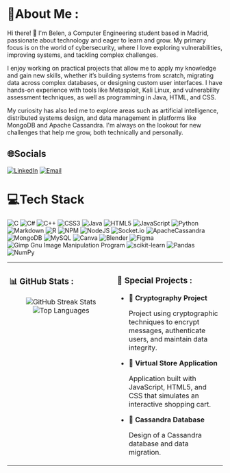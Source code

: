 # 💫About Me :
Hi there! 👋 I'm Belen, a Computer Engineering student based in Madrid, passionate about technology and eager to learn and grow. My primary focus is on the world of cybersecurity, where I love exploring vulnerabilities, improving systems, and tackling complex challenges.

I enjoy working on practical projects that allow me to apply my knowledge and gain new skills, whether it’s building systems from scratch, migrating data across complex databases, or designing custom user interfaces. I have hands-on experience with tools like Metasploit, Kali Linux, and vulnerability assessment techniques, as well as programming in Java, HTML, and CSS.

My curiosity has also led me to explore areas such as artificial intelligence, distributed systems design, and data management in platforms like MongoDB and Apache Cassandra. I'm always on the lookout for new challenges that help me grow, both technically and personally.

## 🌐Socials
[![LinkedIn](https://img.shields.io/badge/LinkedIn-%230077B5.svg?logo=linkedin&logoColor=white)](https://www.linkedin.com/in/bel%C3%A9n-g%C3%B3mez-arnaldo-9946542a4/) 
[![Email](https://img.shields.io/badge/Email-D14836?logo=gmail&logoColor=white)](mailto:bga78a@gmail.com)

# 💻Tech Stack
![C](https://img.shields.io/badge/c-%2300599C.svg?style=for-the-badge&logo=c&logoColor=white) ![C#](https://img.shields.io/badge/c%23-%23239120.svg?style=for-the-badge&logo=c-sharp&logoColor=white) ![C++](https://img.shields.io/badge/c++-%2300599C.svg?style=for-the-badge&logo=c%2B%2B&logoColor=white) ![CSS3](https://img.shields.io/badge/css3-%231572B6.svg?style=for-the-badge&logo=css3&logoColor=white) ![Java](https://img.shields.io/badge/java-%23ED8B00.svg?style=for-the-badge&logo=java&logoColor=white) ![HTML5](https://img.shields.io/badge/html5-%23E34F26.svg?style=for-the-badge&logo=html5&logoColor=white) ![JavaScript](https://img.shields.io/badge/javascript-%23323330.svg?style=for-the-badge&logo=javascript&logoColor=%23F7DF1E) ![Python](https://img.shields.io/badge/python-3670A0?style=for-the-badge&logo=python&logoColor=ffdd54) ![Markdown](https://img.shields.io/badge/markdown-%23000000.svg?style=for-the-badge&logo=markdown&logoColor=white) ![R](https://img.shields.io/badge/r-%23276DC3.svg?style=for-the-badge&logo=r&logoColor=white) ![NPM](https://img.shields.io/badge/NPM-%23000000.svg?style=for-the-badge&logo=npm&logoColor=white) ![NodeJS](https://img.shields.io/badge/node.js-6DA55F?style=for-the-badge&logo=node.js&logoColor=white) ![Socket.io](https://img.shields.io/badge/Socket.io-black?style=for-the-badge&logo=socket.io&badgeColor=010101) ![ApacheCassandra](https://img.shields.io/badge/cassandra-%231287B1.svg?style=for-the-badge&logo=apache-cassandra&logoColor=white) ![MongoDB](https://img.shields.io/badge/MongoDB-%234ea94b.svg?style=for-the-badge&logo=mongodb&logoColor=white) ![MySQL](https://img.shields.io/badge/mysql-%2300f.svg?style=for-the-badge&logo=mysql&logoColor=white) ![Canva](https://img.shields.io/badge/Canva-%2300C4CC.svg?style=for-the-badge&logo=Canva&logoColor=white) ![Blender](https://img.shields.io/badge/blender-%23F5792A.svg?style=for-the-badge&logo=blender&logoColor=white) 	![Figma](https://img.shields.io/badge/figma-%23F24E1E.svg?style=for-the-badge&logo=figma&logoColor=white) ![Gimp Gnu Image Manipulation Program](https://img.shields.io/badge/Gimp-657D8B?style=for-the-badge&logo=gimp&logoColor=FFFFFF) ![scikit-learn](https://img.shields.io/badge/scikit--learn-%23F7931E.svg?style=for-the-badge&logo=scikit-learn&logoColor=white) ![Pandas](https://img.shields.io/badge/pandas-%23150458.svg?style=for-the-badge&logo=pandas&logoColor=white) ![NumPy](https://img.shields.io/badge/numpy-%23013243.svg?style=for-the-badge&logo=numpy&logoColor=white)


<div align="center">
  <table style="margin: 0 auto; padding: 0; border-collapse: collapse; width: 100%; table-layout: fixed;">
    <tr>
      <td width="50%" valign="top" style="padding: 5px;">
        <h3>📊 GitHub Stats :</h3>
        <div style="text-align: center;">
        <img src="https://github-readme-streak-stats.herokuapp.com/?user=Belen-gomez&theme=radical&hide_border=true" alt="GitHub Streak Stats"/>
        <br/>
        <img src="https://github-readme-stats.vercel.app/api/top-langs/?username=Belen-gomez&theme=radical&hide_border=true&include_all_commits=true&count_private=true&langs_count=25&exclude_repo=GRUPO13_Practica2" alt="Top Languages"/>
        </div>
      </td>
      <!-- Sección Derecha -->
      <td width="50%" valign="top" style="padding: 5px;">
        <h3>🚀 Special Projects :</h3>
        <ul>
          <li>
            <a href="https://github.com/Belen-gomez/AplicacionCriptografia" target="_blank" style="text-decoration: none !important; font-weight: bold;">📌 Cryptography Project</a>
            <p>Project using cryptographic techniques to encrypt messages, authenticate users, and maintain data integrity.</p>
          </li>
          <li>
            <a href="https://github.com/Belen-gomez/AplicacionCarritoCompra" target="_blank" style="text-decoration: none !important; font-weight: bold;">📌 Virtual Store Application</a>
            <p>Application built with JavaScript, HTML5, and CSS that simulates an interactive shopping cart.</p>
          </li>
          <li>
            <a href="https://github.com/Belen-gomez/AplicacionCarritoCompra" target="_blank" style="text-decoration: none !important; font-weight: bold;">📌 Cassandra Database</a>
            <p>Design of a Cassandra database and data migration.</p>
          </li>
        </ul>
      </td>
    </tr>
  </table>
</div>
